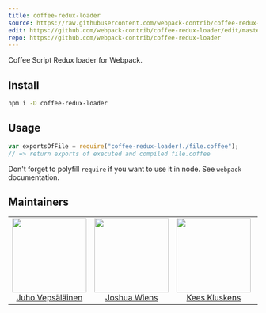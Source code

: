 ```yaml
---
title: coffee-redux-loader
source: https://raw.githubusercontent.com/webpack-contrib/coffee-redux-loader/master/README.md
edit: https://github.com/webpack-contrib/coffee-redux-loader/edit/master/README.md
repo: https://github.com/webpack-contrib/coffee-redux-loader
---
```


  <p>Coffee Script Redux loader for Webpack.<p>
</div>

## Install

```bash
npm i -D coffee-redux-loader
```

## Usage

``` javascript
var exportsOfFile = require("coffee-redux-loader!./file.coffee");
// => return exports of executed and compiled file.coffee
```

Don't forget to polyfill `require` if you want to use it in node.
See `webpack` documentation.

## Maintainers

<table>
  <tbody>
    <tr>
      <td align="center">
        <img width="150" height="150"
        src="https://avatars3.githubusercontent.com/u/166921?v=3&s=150">
        </br>
        <a href="https://github.com/bebraw">Juho Vepsäläinen</a>
      </td>
      <td align="center">
        <img width="150" height="150"
        src="https://avatars2.githubusercontent.com/u/8420490?v=3&s=150">
        </br>
        <a href="https://github.com/d3viant0ne">Joshua Wiens</a>
      </td>
      <td align="center">
        <img width="150" height="150"
        src="https://avatars3.githubusercontent.com/u/533616?v=3&s=150">
        </br>
        <a href="https://github.com/SpaceK33z">Kees Kluskens</a>
      </td>
      <td align="center">
        <img width="150" height="150"
        src="https://avatars3.githubusercontent.com/u/3408176?v=3&s=150">
        </br>
        <a href="https://github.com/TheLarkInn">Sean Larkin</a>
      </td>
    </tr>
  <tbody>
</table>


[npm]: https://img.shields.io/npm/v/coffee-redux-loader.svg
[npm-url]: https://npmjs.com/package/coffee-redux-loader

[deps]: https://david-dm.org/webpack-contrib/coffee-redux-loader.svg
[deps-url]: https://david-dm.org/webpack-contrib/coffee-redux-loader

[chat]: https://img.shields.io/badge/gitter-webpack%2Fwebpack-brightgreen.svg
[chat-url]: https://gitter.im/webpack/webpack
